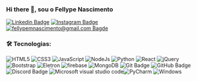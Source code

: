 ### Hi there 👋,  sou o Fellype Nascimento 

[![Linkedin Badge](https://img.shields.io/badge/-LinkedIn-blue?style=flat-square-border&logo=Linkedin&logoColor=white&link=https://www.linkedin.com/in/fellypenascimentodev/)](https://www.linkedin.com/in/fellypenascimentodev/)    [  ![Instagram Badge](https://img.shields.io/badge/-Instagram-CC0000?style=flat-square-border&logo=Instagram&logoColor=white&link=https://www.instagram.com/fellypefn/)](https://www.instagram.com/fellypefn/) [![fellypemnascimento@gmail.com Bagde](https://img.shields.io/badge/Fellype_Nascimento-2e7eea?style=flat-square-border&logo=microsoft-outlook&logoColor=white)](mailto:fellypemnascimento@gmail.com)

### 🛠️ Tecnologias: 

![HTML5](https://img.shields.io/badge/HTML5-151515?style=flat-square-border&logo=html5&logoColor=red) ![CSS3](https://img.shields.io/badge/CSS3-151515?style=flat-square-border&logo=css3&logoColor=blue) ![JavaScript](https://img.shields.io/badge/JavaScript-151515?style=flat-square-border&logo=javascript&logoColor=F7DF1E)  ![NodeJs](https://img.shields.io/badge/Node.js-43853D?style=flat-square-border&logo=node-dot-js&logoColor=white) ![Python](https://img.shields.io/badge/Python-3776AB?style=flat-square-border&logo=python&logoColor=white) ![React](https://img.shields.io/badge/React-20232A?style=fflat-square-border&logo=react&logoColor=61DAFB) ![jQuery](https://img.shields.io/badge/jQuery-0769AD?style=flat-square-border&logo=jquery&logoColor=white) ![Bootstrap](https://img.shields.io/badge/Bootstrap-563D7C?style=flat-square-border&logo=bootstrap&logoColor=white) ![Eletron](https://img.shields.io/badge/Electron-2B2E3A?style=flat-square-border&logo=electron&logoColor=9FEAF9)   ![firebase](https://img.shields.io/badge/firebase-ffca28?style=flat-square-border&logo=firebase&logoColor=black)    ![MongoDB](https://img.shields.io/badge/MongoDB-4EA94B?style=flat-square-border&logo=mongodb&logoColor=white) ![Git Badge](https://img.shields.io/badge/Git-151515?style=flat-square-border&logo=git&logoColor=red) ![GitHub Badge](https://img.shields.io/badge/GitHub-151515?style=flat-square-border&logo=github&logoColor=white) ![Discord Badge](https://img.shields.io/badge/Discord-7289DA?style=flat-square-border&logo=discord&logoColor=white) ![Microsoft visual studio code](https://img.shields.io/badge/Visual_Studio_Code-151515?style=flat-square-border&logo=visual%20studio%20code&logoColor=blue)![PyCharm](https://img.shields.io/badge/pycharm-143?style=flat-square-border&logo=pycharm&logoColor=black&color=black&labelColor=green) ![Windows](https://img.shields.io/badge/Windows-0078D6?style=flat-square-border&logo=windows&logoColor=white) 
